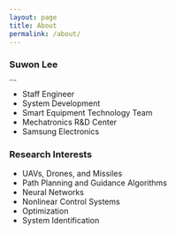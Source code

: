 ```yaml
---
layout: page
title: About
permalink: /about/
---
```

### Suwon Lee
<img src="/SuwonLee.jpg" alt="Portrait" style="zoom:20%;" />

- Staff Engineer
- System Development
- Smart Equipment Technology Team
- Mechatronics R&D Center
- Samsung Electronics

### Research Interests

- UAVs, Drones, and Missiles
- Path Planning and Guidance Algorithms
- Neural Networks
- Nonlinear Control Systems
- Optimization
- System Identification
